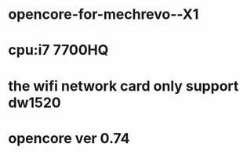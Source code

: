 # opencore-for-mechrevo--X1
# cpu:i7 7700HQ
# the wifi network card only support dw1520
# opencore ver 0.74
